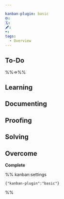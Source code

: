 ```yaml
---

kanban-plugin: basic
🌐: 
🗓️: 
🖋️: 
⬅️: 
tags:
  - Overview
---
```


## To-Do
%%=>%%


## Learning



## Documenting



## Proofing



## Solving



## Overcome

**Complete**




%% kanban:settings
```
{"kanban-plugin":"basic"}
```
%%